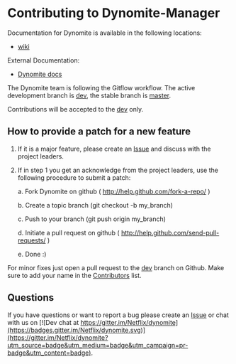 # Contributing to Dynomite-Manager

Documentation for Dynomite is available in the following locations:
- [wiki]( https://github.com/Netflix/dynomite-manager/wiki )

External Documentation:
- <a href="http://www.dynomitedb.com/docs/" target="_blank">Dynomite docs</a>

The Dynomite team is following the Gitflow workflow. The active development branch is [dev](https://github.com/Netflix/dynomite-manager/tree/dev), the stable branch is [master](https://github.com/Netflix/dynomite-manager/tree/master).

Contributions will be accepted to the [dev](https://github.com/Netflix/dynomite-manager/tree/dev) only.




## How to provide a patch for a new feature

1. If it is a major feature, please create an [Issue]( https://github.com/Netflix/dynomite-manager/issues ) and discuss with the project leaders. 

2. If in step 1 you get an acknowledge from the project leaders, use the
   following procedure to submit a patch:

    a. Fork Dynomite on github ( http://help.github.com/fork-a-repo/ )

    b. Create a topic branch (git checkout -b my_branch)

    c. Push to your branch (git push origin my_branch)

    d. Initiate a pull request on github ( http://help.github.com/send-pull-requests/ )

    e. Done :)

For minor fixes just open a pull request to the [dev]( https://github.com/Netflix/dynomite-manager/tree/dev ) branch on Github. Make sure to add your name in the [Contributors](https://github.com/Netflix/dynomite-manager/blob/dev/CONTRIBUTORS.md) list.

## Questions

If you have questions or want to report a bug please create an [Issue]( https://github.com/Netflix/dynomite-manager/issues ) or chat with us on [![Dev chat at https://gitter.im/Netflix/dynomite](https://badges.gitter.im/Netflix/dynomite.svg)](https://gitter.im/Netflix/dynomite?utm_source=badge&utm_medium=badge&utm_campaign=pr-badge&utm_content=badge).


